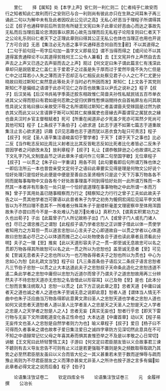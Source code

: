 <!-- { "loadSidebar": true } -->
　　里仁
　　择【属知】处【本字上声】安仁则一利仁则二【仁者纯乎仁故安而行之知者知此仁故利而行之安则已与合一利则尚有彼此亦只在生熟之间耳朱子再三诵此二句以为解中未有及此者因叹此公见识之高】无私心好恶当于理程子所谓得其公正【叔子也通释举前后所言防有所疑王文宪曰朱子此章论好恶由心而达之事故先无私而后当理后篇论忠清因事以原其心故先当理而后无私程子论阳复则曰仁者天下之公论礼乐则曰仁者天下之正理此章则曰得其公正无私公也体也当理正也用也开说了方可合说】无恶【集注必无为恶之事平实通释恶念何自而生密】不以其道得之【二句于前句冠一苟字后句加一虽字文义即易见】谓不当得而得之【或问论不以其道得富贵通释论不以其道得贫贱何王二公令人兼看】去【王文宪并作上声然自去去声去之上声又已违之去声驱而去之上声】观过【何文定曰朱子谓此篇言仁有浅深此章却只是説慈爱之仁盖仁主于爱君子之过虽是失于厚而过于爱然毕竟不失为仁但是仁中之过耳若小人失之薄而流于忍却正与仁相反此处察见君子小人之仁不仁尤更分晓故曰观过斯知仁矣然意此等处夫子当时必冇所因而发】斯知仁【上文各于其党则斯知仁不是偏结之语谓于此亦可见仁之存否也故集注以尹氏之说补之】程子【叔子】后汉吴祐【后汉书呉祐字季英迁胶东相政惟仁简啬夫孙性私赋民钱五百市单衣进其父父得而怒曰有君如是何忍欺之促归伏罪性慙惧诣閤持衣自首祐屏左右问其故性具说父言祐曰掾以亲故受汗辱之名所谓观过斯知仁者盖谓啬夫受赇固是过然为欲衣其父而此又以父言请罪于斯可以知其仁矣掾属吏也音縁去声葢谓官之属犹衣之縁也啬夫汉时乡官主督租赋者】死可【所重在闻道非必夕死虽夕死亦可耳然夕死尚可其他可知】程子【上条叔子下条伯子】心欲求道【此志于道不如第七篇志于道重故集注止言心欲求道】识趣【识见志趣也志于道而犹以恶衣食为耻只可责志】程子【叔子】何足【圣人语平集注语峻盖切于警学者】于天下【谓于天下之事也】比必二反【当作毗志反如比周比义射者比比其反皆毗志反如比死者比化者皆必二反朱子尝因学者之问欲改未及】放利章程子【叔子】礼让【谓恭敬辞逊之心也故谓礼之实下文礼字乃礼文制度品节之详此章朱子或问作三句第二句至国字歇】无位章程子【叔子】一以贯之【朱子曰一字重读】用各不同【此句要看即后句所谓万殊也体之一即后注所云一本也昔尝亲受文定何子之语曰此章要实见得是理是何物文公好说个恰好处理只是恰好处此便是中便是至善自古圣贤相传只是这个天下万事万物各各不同而就每事每物中又自各有个好处故事理虽不同到得恰好处则一此所谓万殊而一本然其一本者非有形象在一处只是一个恰好底道理在事事物物之中此所谓一本而万殊】曾子于其用处盖已随事精察而力行之【精察知之力行行之曾子工夫如此故夫子告之以一贯其他学者岂可骤语以此昔者朱子为学之初务为儱侗宏阔后见延平李文靖皆以为不然曰理不患其不一所难者分殊耳朱子于是缕析毫差文理密察卒至体用浑圆故朱子亦尝曰而今不是一本处难认乃是万处难认】真积力久【谓真实积累功力之久也出荀子】子出【此篇曾子门人所记故称子出】门人【或曾子门人或孔门诸人也】尽已之谓忠推己之谓恕【此程叔子语乃学者忠恕之正训曽子借此以体一贯使学者知用力之方耳但一贯以道言忠恕以心言夫子之心即道故自一以贯之学者以心体道故曰忠恕盖必尽己之心以体道而推己之心以处物使各合于道也读此章者且须看此分明】夫子之一理【至】推矣【此以天道形容夫子之一贯一即至诚无息故忠可以名之贯即万物各得其所故恕可以名之此一贯之所以为忠恕也】盖至诚无息者【至】可见矣【至诚无息者夫子之忠也所以为一也万物各得者夫子之恕也所以为贯也】中心为忠如心为恕【此礼疏文当攷】程子曰【凡三条首条伯子语后又二条叔子语言忠恕者凡三节伯子忠恕一以贯之止大本达道此夫子之忠恕叔子天命条此造化之忠恕违道不逺二条此学者之忠恕中庸但以忠恕为近道尔而曾子乃谓夫子之道忠恕故用再三分辨然夫子不待忠恕天道亦无忠恕之名皆借此以形容耳】以己及物【至】是也【此本分仁恕而言集注统取入】忠恕一以贯之【此下方正说此章之意】忠者天道【中庸曰诚者天之道也诚之者人之道也朱子至诚无息之说即此意】恕者人道【谓体当人情无不曲中也朱子泛应曲当万物各得即此意黄文肃曰圣人之忠恕天道也学者之忠恕人道也如何又说忠者天道恕者人道以圣人比学者圣人之忠是天之天圣人之恕是天之人学者之忠是人之天学者之恕是人之人】忠者无妄【真实无妄也】恕者行乎忠【即天下雷行物与无妄下文所谓乾道变化各正性命也】大本达道【中庸首章】动以天【程子易无妄传文也圣人之忠恕是自然学者则力为也】喻义章程子【叔子】爱日【杨子曰不可得而久者事亲之谓也故孝子爱日集注爱日之诚四字章防方见深切然此意具在不可不知之中语録常记忆父母之年喜其寿而惧其衷惟恐举之不及是以孝敬之心日常切】讷敏【王文宪曰此矫轻警惰工夫】子游曰【何文定曰君臣朋友皆以义合故事君三谏不聼则有去义导友忠告不可则有止义过是若更强聒不置则是失之频数取辱取疏乃其势之必至然君臣朋友虽曰以义合而皆大伦之一其义甚重若未至于数而逆惮辱与疏而豫止焉则为不尽君臣朋友之义而薄亦甚矣尤非圣人之所许也按子游之言多有偏如此章者必得文定之说而后备】程子【伯子】

　　论语集注攷证卷二
　　钦定四库全书
　　论语集注攷证巻三
　　元　金履祥　撰
　　公冶长
